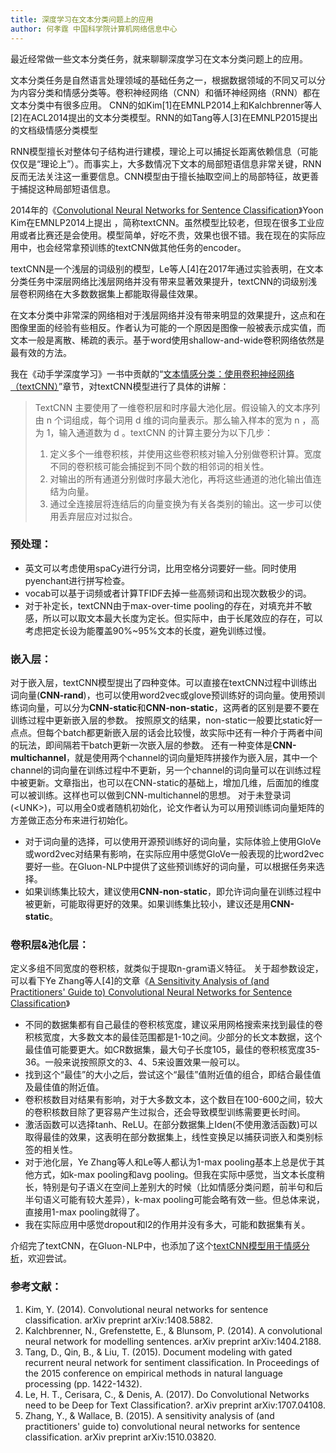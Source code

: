 ```yaml
---
title: 深度学习在文本分类问题上的应用
author: 何孝霆 中国科学院计算机网络信息中心
---
```



最近经常做一些文本分类任务，就来聊聊深度学习在文本分类问题上的应用。

文本分类任务是自然语言处理领域的基础任务之一，根据数据领域的不同又可以分为内容分类和情感分类等。卷积神经网络（CNN）和循环神经网络（RNN）都在文本分类中有很多应用。
CNN的如Kim[1]在EMNLP2014上和Kalchbrenner等人[2]在ACL2014提出的文本分类模型。RNN的如Tang等人[3]在EMNLP2015提出的文档级情感分类模型

RNN模型擅长对整体句子结构进行建模，理论上可以捕捉长距离依赖信息（可能仅仅是“理论上”）。而事实上，大多数情况下文本的局部短语信息非常关键，RNN反而无法关注这一重要信息。CNN模型由于擅长抽取空间上的局部特征，故更善于捕捉这种局部短语信息。

2014年的《[Convolutional Neural Networks for Sentence Classification](https://arxiv.org/abs/1408.5882v2)》Yoon Kim在EMNLP2014上提出 ，简称textCNN。虽然模型比较老，但现在很多工业应用或者比赛还是会使用。模型简单，好吃不贵，效果也很不错。我在现在的实际应用中，也会经常拿预训练的textCNN做其他任务的encoder。

textCNN是一个浅层的词级别的模型，Le等人[4]在2017年通过实验表明，在文本分类任务中深层网络比浅层网络并没有带来显著效果提升，textCNN的词级别浅层卷积网络在大多数数据集上都能取得最佳效果。

在文本分类中非常深的网络相对于浅层网络并没有带来明显的效果提升，这点和在图像里面的经验有些相反。作者认为可能的一个原因是图像一般被表示成实值，而文本一般是离散、稀疏的表示。基于word使用shallow-and-wide卷积网络依然是最有效的方法。

我在《动手学深度学习》一书中贡献的“[文本情感分类：使用卷积神经网络（textCNN）](https://zh.diveintodeeplearning.org/chapter_natural-language-processing/sentiment-analysis-cnn.html)”章节，对textCNN模型进行了具体的讲解：
> TextCNN 主要使用了一维卷积层和时序最大池化层。假设输入的文本序列由  n  个词组成，每个词用  d  维的词向量表示。那么输入样本的宽为  n ，高为 1，输入通道数为  d 。textCNN 的计算主要分为以下几步：
> 1. 定义多个一维卷积核，并使用这些卷积核对输入分别做卷积计算。宽度不同的卷积核可能会捕捉到不同个数的相邻词的相关性。
> 2. 对输出的所有通道分别做时序最大池化，再将这些通道的池化输出值连结为向量。
> 3. 通过全连接层将连结后的向量变换为有关各类别的输出。这一步可以使用丢弃层应对过拟合。

### 预处理：
* 英文可以考虑使用spaCy进行分词，比用空格分词要好一些。同时使用pyenchant进行拼写检查。
* vocab可以基于词频或者计算TFIDF去掉一些高频词和出现次数极少的词。
* 对于补定长，textCNN由于max-over-time pooling的存在，对填充并不敏感，所以可以取文本最大长度为定长。但实际中，由于长尾效应的存在，可以考虑把定长设为能覆盖90%~95%文本的长度，避免训练过慢。

### 嵌入层：
对于嵌入层，textCNN模型提出了四种变体。可以直接在textCNN过程中训练出词向量(**CNN-rand**)，也可以使用word2vec或glove预训练好的词向量。使用预训练词向量，可以分为**CNN-static**和**CNN-non-static**，这两者的区别是要不要在训练过程中更新嵌入层的参数。
按照原文的结果，non-static一般要比static好一点点。但每个batch都更新嵌入层的话会比较慢，故实际中还有一种介于两者中间的玩法，即间隔若干batch更新一次嵌入层的参数。
还有一种变体是**CNN-multichannel**，就是使用两个channel的词向量矩阵拼接作为嵌入层，其中一个channel的词向量在训练过程中不更新，另一个channel的词向量可以在训练过程中被更新。文章指出，也可以在CNN-static的基础上，增加几维，后面加的维度可以被训练。这样也可以做到CNN-multichannel的思想。
对于未登录词(\<UNK>)，可以用全0或者随机初始化，论文作者认为可以用预训练词向量矩阵的方差做正态分布来进行初始化。

* 对于词向量的选择，可以使用开源预训练好的词向量，实际体验上使用GloVe或word2vec对结果有影响，在实际应用中感觉GloVe一般表现的比word2vec要好一些。在Gluon-NLP中提供了这些预训练好的词向量，可以根据任务来选择。
* 如果训练集比较大，建议使用**CNN-non-static**，即允许词向量在训练过程中被更新，可能取得更好的效果。如果训练集比较小，建议还是用**CNN-static**。

### 卷积层&池化层：

定义多组不同宽度的卷积核，就类似于提取n-gram语义特征。
关于超参数设定，可以看下Ye Zhang等人[4]的文章《[A Sensitivity Analysis of (and Practitioners' Guide to) Convolutional Neural Networks for Sentence Classification](https://arxiv.org/abs/1510.03820v3)》
* 不同的数据集都有自己最佳的卷积核宽度，建议采用网格搜索来找到最佳的卷积核宽度，大多数文本的最佳范围都是1-10之间。少部分的长文本数据，这个最佳值可能要更大。如CR数据集，最大句子长度105，最佳的卷积核宽度35-36。一般来说按照原文的3、4、5来设置效果一般可以。
* 找到这个“最佳”的大小之后，尝试这个“最佳”值附近值的组合，即结合最佳值及最佳值的附近值。
* 卷积核数目对结果有影响，对于大多数文本，这个数目在100-600之间，较大的卷积核数目除了更容易产生过拟合，还会导致模型训练需要更长时间。
* 激活函数可以选择tanh、ReLU。在部分数据集上Iden(不使用激活函数)可以取得最佳的效果，这表明在部分数据集上，线性变换足以捕获词嵌入和类别标签的相关性。
* 对于池化层，Ye Zhang等人和Le等人都认为1-max pooling基本上总是优于其他方式，如k-max pooling和avg pooling。但我在实际中感觉，当文本长度稍长，特别是句子语义在空间上差别大的时候（比如情感分类问题，前半句和后半句语义可能有较大差异），k-max pooling可能会略有效一些。但总体来说，直接用1-max pooling就得了。
* 我在实际应用中感觉dropout和l2的作用并没有多大，可能和数据集有关。

介绍完了textCNN，在Gluon-NLP中，也添加了这个[textCNN模型用于情感分析](http://gluon-nlp.mxnet.io/model_zoo/sentiment_analysis/index.html)，欢迎尝试。

### 参考文献：
1. Kim, Y. (2014). Convolutional neural networks for sentence classification. arXiv preprint arXiv:1408.5882.
2. Kalchbrenner, N., Grefenstette, E., & Blunsom, P. (2014). A convolutional neural network for modelling sentences. arXiv preprint arXiv:1404.2188.
3. Tang, D., Qin, B., & Liu, T. (2015). Document modeling with gated recurrent neural network for sentiment classification. In Proceedings of the 2015 conference on empirical methods in natural language processing (pp. 1422-1432).
4. Le, H. T., Cerisara, C., & Denis, A. (2017). Do Convolutional Networks need to be Deep for Text Classification?. arXiv preprint arXiv:1707.04108.
5. Zhang, Y., & Wallace, B. (2015). A sensitivity analysis of (and practitioners' guide to) convolutional neural networks for sentence classification. arXiv preprint arXiv:1510.03820.
